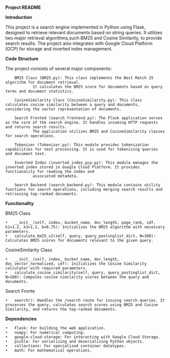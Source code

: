**Project README**

**Introduction**

This project is a search engine implemented in Python using Flask, designed to retrieve relevant documents based on string queries. It utilizes two major retrieval algorithms,such BM25 and Cosine Similarity, to provide search results. The project also integrates with Google Cloud Platform (GCP) for storage and inverted index management.


**Code Structure**

The project consists of several major components:

		BM25 Class (BM25.py): This class implements the Best Match 25 algorithm for document retrieval.
                It calculates the BM25 score for documents based on query terms and document statistics.

		CosineSimilarity Class (CosineSimilarity.py): This class calculates cosine similarity between a query and documents, considering the vector representation of documents.

		Search Fronted (search_frontend.py): The Flask application serves as the core of the search engine. It handles incoming HTTP requests and returns search results.
                The application utilizes BM25 and CosineSimilarity classes for search operations.

		Tokenizer (Tokenizer.py): This module provides tokenization capabilities for text processing. It is used for tokenizing queries and document text.

		Inverted Index (inverted_index_gcp.py): This module manages the inverted index stored in Google Cloud Platform. It provides functionality for reading the index and 
                associated metadata.

		Search Backend (search_backend.py): This module contains utility functions for search operations, including merging search results and retrieving top-ranked documents.


**Functionality**

BM25 Class

	•	__init__(self, index, bucket_name, doc_length, page_rank, idf, k1=1.2, k3=1.2, b=0.75): Initializes the BM25 algorithm with necessary parameters.
	•	calculate_bm25_v2(self, query, query_postinglist_dict, N=100): Calculates BM25 scores for documents relevant to the given query.
CosineSimilarity Class

	•	__init__(self, index, bucket_name, doc_length, doc_vector_normalized, idf): Initializes the Cosine Similarity calculator with required parameters.
	•	calculate_cosine_similarity(self, query, query_postinglist_dict, N=100): Computes cosine similarity scores between the query and documents.
Search Fronte 

	•	search(): Handles the /search route for issuing search queries. It processes the query, calculates search scores using BM25 and Cosine Similarity, and returns the top-ranked documents.


**Dependencies**

	•	Flask: For building the web application.
	•	numpy: For numerical computing.
	•	google-cloud-storage: For interacting with Google Cloud Storage.
	•	pickle: For serializing and deserializing Python objects.
	•	collections: For specialized container datatypes.
	•	math: For mathematical operations.

